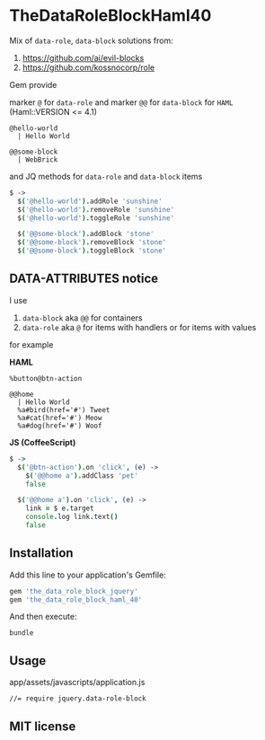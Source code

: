 # TheDataRoleBlockHaml40

Mix of `data-role`, `data-block` solutions from:

1. https://github.com/ai/evil-blocks
2. https://github.com/kossnocorp/role

Gem provide

marker `@` for `data-role` and marker `@@` for `data-block` for `HAML` (Haml::VERSION <= 4.1)

```haml
@hello-world
  | Hello World

@@some-block
  | WebBrick
```

and JQ methods for `data-role` and `data-block` items

```coffeescript
$ ->
  $('@hello-world').addRole 'sunshine'
  $('@hello-world').removeRole 'sunshine'
  $('@hello-world').toggleRole 'sunshine'

  $('@@some-block').addBlock 'stone'
  $('@@some-block').removeBlock 'stone'
  $('@@some-block').toggleBlock 'stone'
```

## DATA-ATTRIBUTES notice

I use

1. `data-block` aka `@@` for containers
2. `data-role` aka `@` for items with handlers or for items with values

for example

**HAML**
```haml
%button@btn-action

@@home
  | Hello World
  %a#bird(href='#') Tweet
  %a#cat(href='#') Meow
  %a#dog(href='#') Woof
```

**JS (CoffeeScript)**
```coffeescript
$ ->
  $('@btn-action').on 'click', (e) ->
    $('@@home a').addClass 'pet'
    false

  $('@@home a').on 'click', (e) ->
    link = $ e.target
    console.log link.text()
    false
```

## Installation

Add this line to your application's Gemfile:

```ruby
gem 'the_data_role_block_jquery'
gem 'the_data_role_block_haml_40'
```

And then execute:

```
bundle
```

## Usage

app/assets/javascripts/application.js

```
//= require jquery.data-role-block
```

## MIT license
